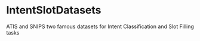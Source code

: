 # IntentSlotDatasets
ATIS and SNIPS two famous datasets for Intent Classification and Slot Filling tasks 
